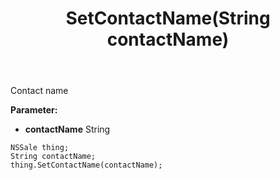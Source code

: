 ﻿---
uid: crmscript_ref_NSSale_SetContactName
title: SetContactName(String contactName)
intellisense: NSSale.SetContactName
keywords: NSSale, GetContactName
so.topic: reference
---

Contact name

**Parameter:** 
 - **contactName** String

```crmscript
NSSale thing;
String contactName;
thing.SetContactName(contactName);
```

